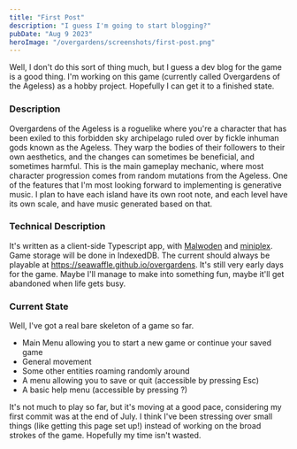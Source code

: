 ```yaml
---
title: "First Post"
description: "I guess I'm going to start blogging?"
pubDate: "Aug 9 2023"
heroImage: "/overgardens/screenshots/first-post.png"
---
```


Well, I don't do this sort of thing much, but I guess a dev blog for the game is a good thing. I'm working on this game (currently called Overgardens of the Ageless) as a hobby project. Hopefully I can get it to a finished state.

### Description

Overgardens of the Ageless is a roguelike where you're a character that has been exiled to this forbidden sky archipelago ruled over by fickle inhuman gods known as the Ageless. They warp the bodies of their followers to their own aesthetics, and the changes can sometimes be beneficial, and sometimes harmful. This is the main gameplay mechanic, where most character progression comes from random mutations from the Ageless. One of the features that I'm most looking forward to implementing is generative music. I plan to have each island have its own root note, and each level have its own scale, and have music generated based on that.

### Technical Description

It's written as a client-side Typescript app, with [Malwoden](https://malwoden.com) and [miniplex](https://github.com/hmans/miniplex). Game storage will be done in IndexedDB. The current should always be playable at <https://seawaffle.github.io/overgardens>. It's still very early days for the game. Maybe I'll manage to make into something fun, maybe it'll get abandoned when life gets busy.

### Current State

Well, I've got a real bare skeleton of a game so far.

- Main Menu allowing you to start a new game or continue your saved game
- General movement
- Some other entities roaming randomly around
- A menu allowing you to save or quit (accessible by pressing Esc)
- A basic help menu (accessible by pressing ?)

It's not much to play so far, but it's moving at a good pace, considering my first commit was at the end of July. I think I've been stressing over small things (like getting this page set up!) instead of working on the broad strokes of the game. Hopefully my time isn't wasted.
